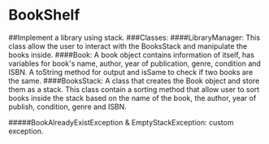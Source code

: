# BookShelf
##Implement a library using stack.
###Classes:
####LibraryManager: This class allow the user to interact with the BooksStack and manipulate the books inside.
####Book: A book object contains information of itself, has variables for book's name, author, year of publication, genre, condition and ISBN. A toString method for output and isSame to check if two books are the same.
####BooksStack: A class that creates the Book object and store them as a stack. This class contain a sorting method that allow user to sort books inside the stack based on the name of the book, the author, year of publish, condition, genre and ISBN.

#####BookAlreadyExistException & EmptyStackException: custom exception.
